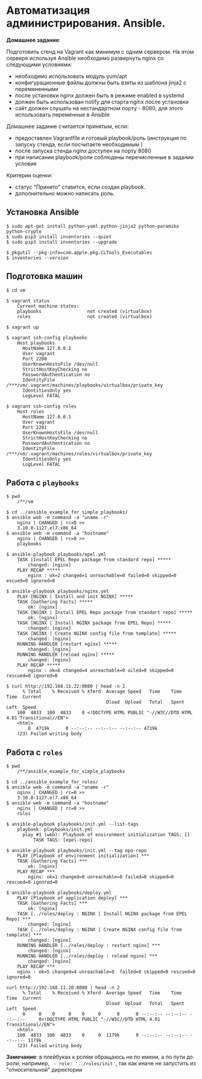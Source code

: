 # Автоматизация администрирования. Ansible.

__Домашнее задание__:

Подготовить стенд на Vagrant как минимум с одним сервером. 
На этом сервере используя Ansible необходимо развернуть nginx со следующими условиями:
* необходимо использовать модуль yum/apt
* конфигурационные файлы должны быть взяты из шаблона jinja2 с перемененными
* после установки nginx должен быть в режиме enabled в systemd
* должен быть использован notify для старта nginx после установки
* сайт должен слушать на нестандартном порту - 8080, для этого использовать переменные в Ansible

Домашнее задание считается принятым, если:
* предоставлен Vagrantfile и готовый playbook/роль (инструкция по запуску стенда, если посчитаете необходимым )
* после запуска стенда nginx доступен на порту 8080
* при написании playbook/роли соблюдены перечисленные в задании условия

Критерии оценки:
* cтатус "Принято" ставится, если создан playbook.
* дополнительно можно написать роль.

## Установка Ansible

```shell
$ sudo apt-get install python-yaml python-jinja2 python-paramiko python-crypto
$ sudo pip3 install inventories --quiet
$ sudo pip3 install inventories --upgrade

$ pkgutil --pkg-info=com.apple.pkg.CLTools_Executables
$ inventories --version

```

## Подготовка машин

```shell
$ cd vm

$ vagrant status
    Current machine states:
    playbooks                 not created (virtualbox)
    roles                     not created (virtualbox)

$ vagrant up

$ vagrant ssh-config playbooks
    Host playbooks
      HostName 127.0.0.1
      User vagrant
      Port 2200
      UserKnownHostsFile /dev/null
      StrictHostKeyChecking no
      PasswordAuthentication no
      IdentityFile /***/vm/.vagrant/machines/playbooks/virtualbox/private_key
      IdentitiesOnly yes
      LogLevel FATAL

$ vagrant ssh-config roles
    Host roles
      HostName 127.0.0.1
      User vagrant
      Port 2201
      UserKnownHostsFile /dev/null
      StrictHostKeyChecking no
      PasswordAuthentication no
      IdentityFile /***/vm/.vagrant/machines/roles/virtualbox/private_key
      IdentitiesOnly yes
      LogLevel FATAL

```

## Работа с `playbooks`

```shell
$ pwd
    /**/vm

$ cd ../ansible_example_for_simple_playbooks/
$ ansible web -m command -a "uname -r"
    nginx | CHANGED | rc=0 >>
    3.10.0-1127.el7.x86_64
$ ansible web -m command -a "hostname"
    nginx | CHANGED | rc=0 >>
    playbooks

$ ansible-playbook playbooks/epel.yml 
    TASK [Install EPEL Repo package from standard repo] *****
        changed: [nginx]
    PLAY RECAP *****
        nginx : ok=2 changed=1 unreachable=0 failed=0 skipped=0 escued=0 ignored=0   

$ ansible-playbook playbooks/nginx.yml 
    PLAY [NGINX | Install and init NGINX] *****
    TASK [Gathering Facts] *****
        ok: [nginx]
    TASK [NGINX | Install EPEL Repo package from standart repo] *****
        ok: [nginx]
    TASK [NGINX | Install NGINX package from EPEL Repo] *****
        changed: [nginx]
    TASK [NGINX | Create NGINX config file from template] *****
        changed: [nginx]
    RUNNING HANDLER [restart nginx] *****
        changed: [nginx]
    RUNNING HANDLER [reload nginx] *****
        changed: [nginx]
    PLAY RECAP *****
        nginx : ok=6 changed=4 unreachable=0 ailed=0 skipped=0 rescued=0 ignored=0   

$ curl http://192.168.11.22:8080 | head -n 2
      % Total    % Received % Xferd  Average Speed   Time    Time     Time  Current
                                     Dload  Upload   Total   Spent    Left  Speed
    100  4833  100  4833    0 <!DOCTYPE HTML PUBLIC "-//W3C//DTD HTML 4.01 Transitional//EN">
    <html>
        0  4719k      0 --:--:-- --:--:-- --:--:-- 4719k
    (23) Failed writing body

```

## Работа с `roles`

```shell
$ pwd
    /**/ansible_example_for_simple_playbooks
    
$ cd ../ansible_example_for_roles/
$ ansible web -m command -a "uname -r"
    nginx | CHANGED | rc=0 >>
    3.10.0-1127.el7.x86_64
$ ansible web -m command -a "hostname"
    nginx | CHANGED | rc=0 >>
    roles

$ ansible-playbook playbooks/init.yml --list-tags
    playbook: playbooks/init.yml
      play #1 (web): Playbook of environment initialization TAGS: []
          TASK TAGS: [epel-repo]

$ ansible-playbook playbooks/init.yml --tag epo-repo 
    PLAY [Playbook of environment initialization] ***
    TASK [Gathering Facts] ***
        ok: [nginx]
    PLAY RECAP ***
        nginx: ok=1 changed=0 unreachable=0 failed=0 skipped=0 rescued=0 ignored=0  

$ ansible-playbook playbooks/deploy.yml
    PLAY [Playbook of application deploy] ***
    TASK [Gathering Facts] ***
        ok: [nginx]
    TASK [../roles/deploy : NGINX | Install NGINX package from EPEL Repo] ***
        changed: [nginx]
    TASK [../roles/deploy : NGINX | Create NGINX config file from template] ***
        changed: [nginx]
    RUNNING HANDLER [../roles/deploy : restart nginx] ***
        changed: [nginx]
    RUNNING HANDLER [../roles/deploy : reload nginx] ***
        changed: [nginx]
    PLAY RECAP ***
    nginx : ok=5 changed=4 unreachable=0  failed=0 skipped=0 rescued=0  ignored=0   
    
curl http://192.168.11.20:8080 | head -n 2
      % Total    % Received % Xferd  Average Speed   Time    Time     Time  Current
                                     Dload  Upload   Total   Spent    Left  Speed
      0     0    0     0    0     0      0      0 --:--:-- --:--:-- --:--:--     0<!DOCTYPE HTML PUBLIC "-//W3C//DTD HTML 4.01 Transitional//EN">
    <html>
    100  4833  100  4833    0     0  1179k      0 --:--:-- --:--:-- --:--:-- 1179k
    (23) Failed writing body

```
__Замечание__: в плейбуках к ролям обращаюсь не по имени, а по пути до роли, например, ` - role: '../roles/init'`, так как иначе не запустить из "относительной" директории 
